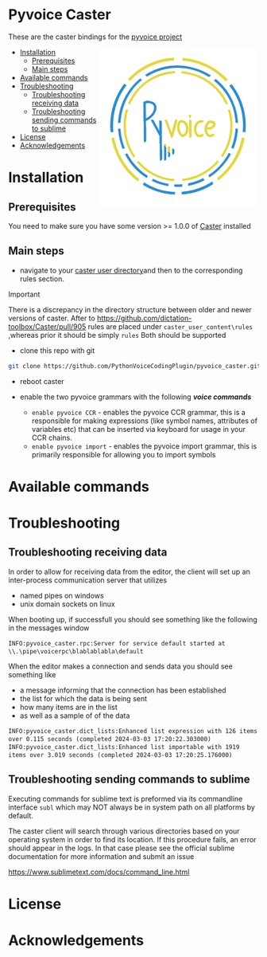 # Pyvoice Caster

These are the caster bindings for the [pyvoice project](ttps://github.com/PythonVoiceCodingPlugin/pyvoice)

<div>
<img src="https://github.com/PythonVoiceCodingPlugin/assets/blob/main/pyvoice_logo.png" align="right" height=320 width=320/>
</div>

<!-- MarkdownTOC  autolink="true" -->

- [Installation](#installation)
	- [Prerequisites](#prerequisites)
	- [Main steps](#main-steps)
- [Available commands](#available-commands)
- [Troubleshooting](#troubleshooting)
	- [Troubleshooting receiving data](#troubleshooting-receiving-data)
	- [Troubleshooting sending commands to sublime](#troubleshooting-sending-commands-to-sublime)
- [License](#license)
- [Acknowledgements](#acknowledgements)

<!-- /MarkdownTOC -->


# Installation

## Prerequisites

You need to make sure you have some version >= 1.0.0 of [Caster](https://github.com/dictation-toolbox/Caster) installed

## Main steps

- navigate to your [caster user directory](https://caster.readthedocs.io/en/latest/readthedocs/User_Dir/Caster_User_Dir/)and then to the corresponding rules section. 

> [!IMPORTANT]
> There is a discrepancy in the directory structure between older and newer versions of caster. After to https://github.com/dictation-toolbox/Caster/pull/905 rules are placed under `caster_user_content\rules` ,whereas prior it should be simply `rules` Both should be supported

- clone this repo with git

```bash
git clone https://github.com/PythonVoiceCodingPlugin/pyvoice_caster.git
```

- reboot caster
- enable the two pyvoice grammars with the following ***voice commands***

	- `enable pyvoice CCR` - enables the pyvoice CCR grammar, this is a responsible for making expressions (like symbol names,  attributes of variables etc) that can be inserted via keyboard for  usage in your CCR chains.
	- `enable pyvoice import` - enables the pyvoice import grammar, this is primarily responsible for allowing you to import symbols

# Available commands



# Troubleshooting

## Troubleshooting receiving data

In order to allow for receiving data from the editor, the client will set up an inter-process communication server that utilizes 

- named pipes on windows
- unix domain sockets on linux


When booting up, if successfull you should see something like the following in the messages window

```
INFO:pyvoice_caster.rpc:Server for service default started at \\.\pipe\voicerpc\blablablabla\default
```

When the editor makes a connection and sends data you should see something like 
- a message informing that the connection has been established 
- the list for which the data is being sent
- how many items are in the list
- as well as a sample of of the data 

```
INFO:pyvoice_caster.dict_lists:Enhanced list expression with 126 items over 0.115 seconds (completed 2024-03-03 17:20:22.303000)
INFO:pyvoice_caster.dict_lists:Enhanced list importable with 1919 items over 3.019 seconds (completed 2024-03-03 17:20:25.176000)

```

## Troubleshooting sending commands to sublime

Executing commands for sublime text is preformed via its commandline interface `subl` which may NOT always be in system path on all platforms by default.

The caster client will search through various directories based on your operating system in order to find its location. If this procedure fails, an error should appear in the logs. In that case please see the official sublime documentation for more information and submit an issue

https://www.sublimetext.com/docs/command_line.html

# License


# Acknowledgements


